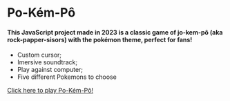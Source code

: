 # Po-Kém-Pô
#### This JavaScript project made in 2023 is a classic game of jo-kem-pô (aka rock-papper-sisors) with the pokémon theme, perfect for fans!
- Custom cursor;
- Imersive soundtrack;
- Play against computer;
- Five different Pokemons to choose
  
[Click here to play Po-Kém-Pô!](https://elem3d.github.io/card-game/)
